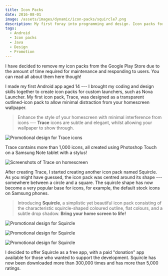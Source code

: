 ```yaml
---
title: Icon Packs
date: 2016-08-01
image: /assets/images/dynamic/icon-packs/squircle7.png
description: My first foray into programming and design. Icon packs for custom Android launchers, so you can make your phone homescreen look pretty.
tags:
  - Android
  - Icon packs
  - Java
  - Design
  - Promotion
---
```


<post-aside type="info">

I have decided to remove my icon packs from the Google Play Store due to the amount of time required for maintenance and responding to users. You can read all about them here though!

</post-aside>

I made my first Android app aged 14 --- I brought my coding and design skills together to create icon packs for custom launchers, such as Nova Launcher. My first icon pack, Trace, was designed as a transparent outlined-icon pack to allow minimal distraction from your homescreen wallpaper.

> Enhance the style of your homescreen with minimal interference from icons --- **Trace** icons are subtle and elegant, whilst allowing your wallpaper to show through.

![Promotional design for Trace icons](/assets/images/dynamic/icon-packs/trace1.png)

Trace contains more than 1,000 icons, all created using Photoshop Touch on a Samsung Note tablet with a stylus!

![Screenshots of Trace on homescreen](/assets/images/dynamic/icon-packs/trace2.png)

After creating Trace, I started creating another icon pack named Squircle. As you might have guessed, the icon pack was centred around its shape --- somewhere between a circle and a square. The squircle shape has now become a very popular base for icons, for example, the default stock icons on Samsung phones.

> Introducing **Squircle**, a simplistic yet beautiful icon pack consisting of the characteristic squircle-shaped coloured outline, flat colours, and a subtle drop shadow. **Bring your home screen to life!**

![Promotional design for Squircle](/assets/images/dynamic/icon-packs/squircle1.png)

![Promotional design for Squircle](/assets/images/dynamic/icon-packs/squircle2.png)

![Promotional design for Squircle](/assets/images/dynamic/icon-packs/squircle3.png)

I decided to offer Squircle as a free app, with a paid "donation" app available for those who wanted to support the development. Squircle has now been downloaded more than 300,000 times and has more than 5,000 ratings.
